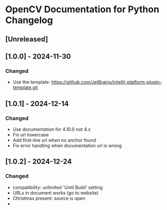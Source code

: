 <!-- Keep a Changelog guide -> https://keepachangelog.com -->

# OpenCV Documentation for Python Changelog

## [Unreleased]

## [1.0.0] - 2024-11-30

### Changed

- Use the template: https://github.com/JetBrains/intellij-platform-plugin-template.git

## [1.0.1] - 2024-12-14

### Changed

- Use documentation for 4.10.0 not 4.x
- Fix url lowercase
- Add first-line url when no anchor found
- Fix error handling when documentation url is wrong

## [1.0.2] - 2024-12-24

### Changed

- compatibility: unlimited 'Until Build' setting
- URLs in document works (go to website)
- Christmas present: source is open
- 
